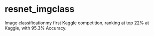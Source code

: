 # resnet_imgclass
Image classificationmy first Kaggle competition, ranking at top 22% at Kaggle, with 95.3% Accuracy.
